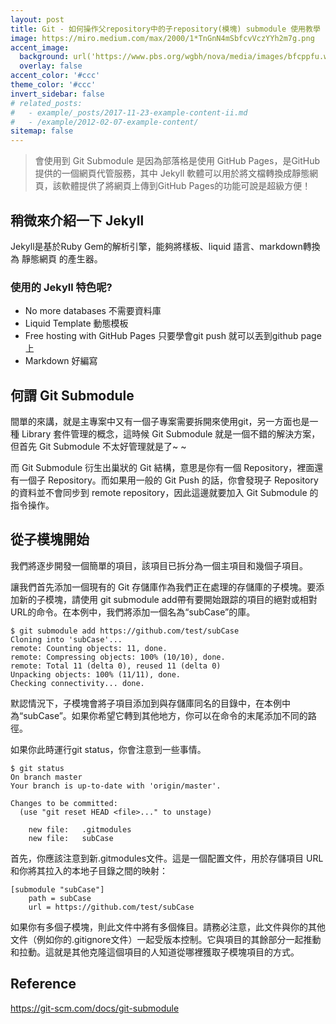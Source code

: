 ```yaml
---
layout: post
title: Git - 如何操作父repository中的子repository(模塊) submodule 使用教學 - GitHub
image: https://miro.medium.com/max/2000/1*TnGnN4mSbfcvVczYYh2m7g.png
accent_image: 
  background: url('https://www.pbs.org/wgbh/nova/media/images/bfcppfu.width-800.png') center/cover
  overlay: false
accent_color: '#ccc'
theme_color: '#ccc'
invert_sidebar: false
# related_posts:
#   - example/_posts/2017-11-23-example-content-ii.md
#   - /example/2012-02-07-example-content/
sitemap: false
---
```


> 會使用到 Git Submodule 是因為部落格是使用 GitHub Pages，是GitHub提供的一個網頁代管服務，其中 Jekyll 軟體可以用於將文檔轉換成靜態網頁，該軟體提供了將網頁上傳到GitHub Pages的功能可說是超級方便！

## 稍微來介紹一下 Jekyll
Jekyll是基於Ruby Gem的解析引擎，能夠將樣板、liquid 語言、markdown轉換為 靜態網頁 的產生器。
### 使用的 Jekyll 特色呢?
- No more databases 不需要資料庫
- Liquid Template 動態模板
- Free hosting with GitHub Pages 只要學會git push 就可以丟到github page上
- Markdown 好編寫

## 何謂 Git Submodule
間單的來講，就是主專案中又有一個子專案需要拆開來使用git，另一方面也是一種 Library 套件管理的概念，這時候 Git Submodule 就是一個不錯的解決方案，但首先 Git Submodule 不太好管理就是了~ ~

而 Git Submodule 衍生出巢狀的 Git 結構，意思是你有一個 Repository，裡面還有一個子 Repository。而如果用一般的 Git Push 的話，你會發現子 Repository 的資料並不會同步到 remote repository，因此這邊就要加入 Git Submodule 的指令操作。


## 從子模塊開始
我們將逐步開發一個簡單的項目，該項目已拆分為一個主項目和幾個子項目。 

讓我們首先添加一個現有的 Git 存儲庫作為我們正在處理的存儲庫的子模塊。要添加新的子模塊，請使用 git submodule add帶有要開始跟踪的項目的絕對或相對 URL的命令。在本例中，我們將添加一個名為“subCase”的庫。

```
$ git submodule add https://github.com/test/subCase
Cloning into 'subCase'...
remote: Counting objects: 11, done.
remote: Compressing objects: 100% (10/10), done.
remote: Total 11 (delta 0), reused 11 (delta 0)
Unpacking objects: 100% (11/11), done.
Checking connectivity... done.
```

默認情況下，子模塊會將子項目添加到與存儲庫同名的目錄中，在本例中為“subCase”。如果你希望它轉到其他地方，你可以在命令的末尾添加不同的路徑。

如果你此時運行git status，你會注意到一些事情。

```
$ git status
On branch master
Your branch is up-to-date with 'origin/master'.

Changes to be committed:
  (use "git reset HEAD <file>..." to unstage)

	new file:   .gitmodules
	new file:   subCase
```

首先，你應該注意到新.gitmodules文件。這是一個配置文件，用於存儲項目 URL 和你將其拉入的本地子目錄之間的映射：

```
[submodule "subCase"]
	path = subCase
	url = https://github.com/test/subCase
```

如果你有多個子模塊，則此文件中將有多個條目。請務必注意，此文件與你的其他文件（例如你的.gitignore文件）一起受版本控制。它與項目的其餘部分一起推動和拉動。這就是其他克隆這個項目的人知道從哪裡獲取子模塊項目的方式。

## Reference
https://git-scm.com/docs/git-submodule